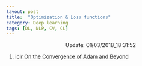 ```yaml
---
layout: post
title:  "Optimization & Loss functions"
category: Deep learning
tags: [DL, NLP, CV, CL]
---
```






<center> Update: 01/03/2018_18:31:52</center>

  	
1. [ iclr On the Convergence of Adam and Beyond](https://rawgit.com/elbayadm/PaperNotes/master/notes/optimization/2018-On-the-Convergence-of-Adam-and-Beyond.html)
